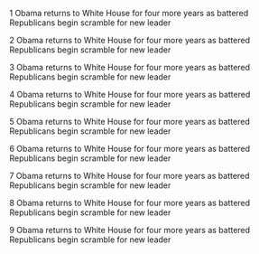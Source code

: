 1 Obama returns to White House for four more years as battered Republicans begin scramble for new leader

2 Obama returns to White House for four more years as battered Republicans begin scramble for new leader

3 Obama returns to White House for four more years as battered Republicans begin scramble for new leader

4 Obama returns to White House for four more years as battered Republicans begin scramble for new leader

5 Obama returns to White House for four more years as battered Republicans begin scramble for new leader

6 Obama returns to White House for four more years as battered Republicans begin scramble for new leader

7 Obama returns to White House for four more years as battered Republicans begin scramble for new leader

8 Obama returns to White House for four more years as battered Republicans begin scramble for new leader

9 Obama returns to White House for four more years as battered Republicans begin scramble for new leader